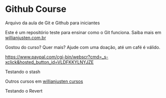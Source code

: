 # Github Course

Arquivo da aula de Git e Github para iniciantes

Este é um repositório teste para ensinar como o Git funciona. Saiba mais em [willianjusten.com.br](http://willianjusten.com.br)

Gostou do curso? Quer mais? Ajude com uma doação, até um café é válido.

https://www.paypal.com/cgi-bin/webscr?cmd=_s-xclick&hosted_button_id=VLDFKKYLNYJZE

Testando o stash

Outros cursos em [willianjusten cursos](http://willianjusten.teachable.com)

Testando o Revert